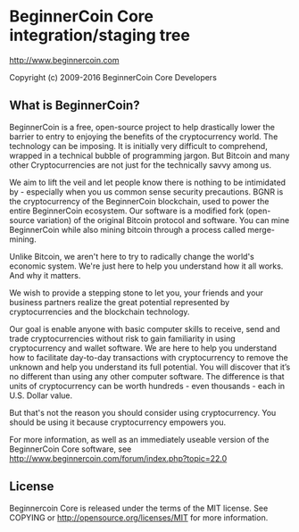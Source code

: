 BeginnerCoin Core integration/staging tree
=====================================

http://www.beginnercoin.com

Copyright (c) 2009-2016 BeginnerCoin Core Developers

What is BeginnerCoin?
----------------

BeginnerCoin is a free, open-source project to help drastically lower the barrier to entry to enjoying the benefits of the cryptocurrency world.  The technology can be imposing. It is initially very difficult to comprehend, wrapped in a technical bubble of programming jargon. But Bitcoin and many other Cryptocurrencies are not just for the technically savvy among us.

We aim to lift the veil and let people know there is nothing to be intimidated by - especially when you us common sense security precautions. BGNR is the cryptocurrency of the BeginnerCoin blockchain, used to power the entire BeginnerCoin ecosystem. Our software is a modified fork (open-source variation) of the original Bitcoin protocol and software. You can mine BeginnerCoin while also mining bitcoin through a process called merge-mining.

Unlike Bitcoin, we aren't here to try to radically change the world's economic system. We're just here to help you understand how it all works. And why it matters.

We wish to provide a stepping stone to let you, your friends and your business partners realize the great potential represented by cryptocurrencies and the blockchain technology.

Our goal is enable anyone with basic computer skills to receive, send and trade cryptocurrencies without risk to gain familiarity in using cryptocurrency and wallet software.  We are here to help you understand how to facilitate day-to-day transactions with cryptocurrency to remove the unknown and help you understand its full potential. You will discover that it’s no different than using any other computer software. The difference is that units of cryptocurrency can be worth hundreds - even thousands - each in U.S. Dollar value.

But that's not the reason you should consider using cryptocurrency. You should be using it because cryptocurrency empowers you.

For more information, as well as an immediately useable version of the BeginnerCoin Core software, see http://www.beginnercoin.com/forum/index.php?topic=22.0

License
-------

Beginnercoin Core is released under the terms of the MIT license. See COPYING or http://opensource.org/licenses/MIT for more information.
